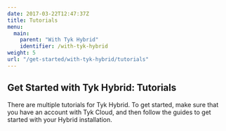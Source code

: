 ```yaml
---
date: 2017-03-22T12:47:37Z
title: Tutorials
menu:
  main:
    parent: "With Tyk Hybrid"
    identifier: /with-tyk-hybrid
weight: 5
url: "/get-started/with-tyk-hybrid/tutorials"
---
```


## Get Started with Tyk Hybrid: Tutorials

There are multiple tutorials for Tyk Hybrid. To get started, make sure that you have an account with Tyk Cloud, and then follow the guides to get started with your Hybrid installation.


